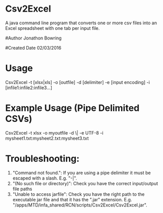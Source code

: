 # Csv2Excel
A java command line program that converts one or more csv files into an Excel spreadsheet with one tab per input file.

#Author
Jonathon Bowring

#Created Date
02/03/2016

# Usage 
Csv2Excel -t [xlsx|xls] -o [outfile] -d [delimiter] -e [input encoding] -i [infile1:infile2:infile3...]

# Example Usage (Pipe Delimited CSVs)
Csv2Excel -t xlsx -o myoutfile -d \\| -e UTF-8 -i mysheet1.txt:mysheet2.txt:mysheet3.txt

# Troubleshooting:
1) "Command not found.": If you are using a pipe delimiter it must be escaped with a slash. E.g. "-\|".<br />
2) "(No such file or directory)": Check you have the correct input/output file paths<br />
3) "Unable to access jarfile": Check you have the right path to the executable jar file and that it has the ".jar" extension. E.g. "/apps/MTD/infa_shared/RCN/scripts/Csv2Excel/Csv2Excel.jar".<br />
